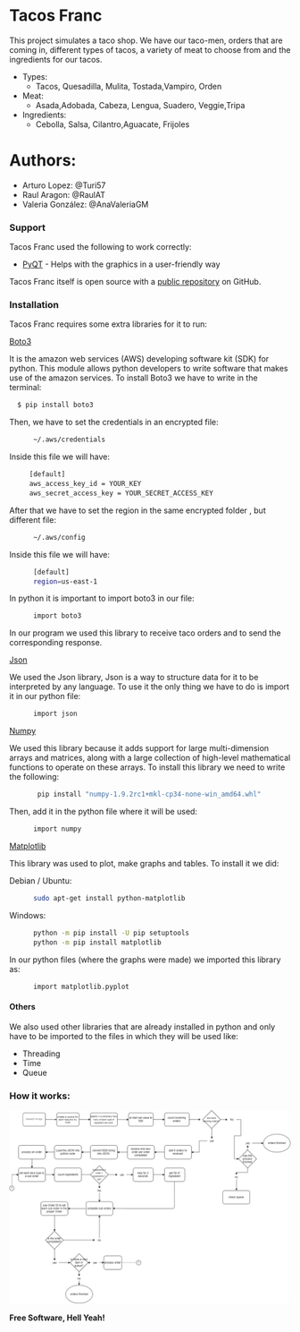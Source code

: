 # Tacos Franc


This project simulates a taco shop. We have our taco-men, orders that are coming in, different types of tacos, a variety of meat to choose from and the ingredients for our tacos.

  - Types: 
    - Tacos, Quesadilla, Mulita, Tostada,Vampiro, Orden
  - Meat:
    - Asada,Adobada, Cabeza, Lengua, Suadero, Veggie,Tripa       
  - Ingredients:
    - Cebolla, Salsa, Cilantro,Aguacate, Frijoles 

# Authors:

  - Arturo Lopez: @Turi57
  - Raul Aragon: @RaulAT
  - Valeria González:  @AnaValeriaGM
  
### Support

Tacos Franc used the following to work correctly:

* [PyQT] - Helps with the graphics in a user-friendly way


 Tacos Franc itself is open source with a [public repository][TacosFranc] on GitHub.

### Installation

Tacos Franc requires some extra libraries for it to run:  

[Boto3](https://github.com/boto/boto3) 

It is the amazon web services (AWS) developing software kit (SDK) for python. This module allows python developers to write software that makes use of the amazon services. To install Boto3 we have to write in the terminal:

```sh
  $ pip install boto3
```
Then, we have to set the credentials in an encrypted file:

```sh
      ~/.aws/credentials 
```
 Inside this file we will have:
 
```sh
     [default]
     aws_access_key_id = YOUR_KEY
     aws_secret_access_key = YOUR_SECRET_ACCESS_KEY         
```

After that we have to set the region in the same encrypted folder , but different file: 

```sh
      ~/.aws/config        
```
Inside this file we will have: 
```sh
      [default]
      region=us-east-1      
```
 In python it is important to import boto3 in our file:
 
```sh
      import boto3    
```       
          
In our program we used this library to receive taco orders and to send the corresponding response.

[Json](https://docs.python.org/2/library/json.html)

We used the Json library, Json is a way to structure data for it to be interpreted by any language. To use it the only thing we have to do is import it in our python file: 
```sh
      import json  
```   
 
[Numpy](http://www.numpy.org/)

We used this library because it adds support for large multi-dimension arrays and matrices, along with a large collection of high-level mathematical functions to operate on these arrays. To install this library we need to write the following:
```sh
       pip install "numpy-1.9.2rc1+mkl-cp34-none-win_amd64.whl"
```                    
Then, add it in the python file where it will be used:

```sh
      import numpy
```  
        
[Matplotlib](https://matplotlib.org/)

This library was used to plot, make graphs and tables. To install it we did: 
           
Debian / Ubuntu:
```sh
      sudo apt-get install python-matplotlib
```  
Windows: 
```sh
      python -m pip install -U pip setuptools
      python -m pip install matplotlib
```  
In our python files (where the graphs were made) we imported this library as: 
```sh
      import matplotlib.pyplot
```

#### Others

We also used other libraries that are already installed in python and only have to be imported to the files in which they will be used like: 
- Threading
- Time 
- Queue

### How it works:

![Alt Text](https://github.com/AnaValeriaGM/TacosFranc/blob/master/finalflow2.png)



**Free Software, Hell Yeah!**

[//]: # (These are reference links used in the body of this note and get stripped out when the markdown processor does its job. There is no need to format nicely because it shouldn't be seen. Thanks SO - http://stackoverflow.com/questions/4823468/store-comments-in-markdown-syntax)


   [TacosFranc]: <https://github.com/AnaValeriaGM/TacosFranc/tree/master/CarpetaProyecto>
   [PyQT]: <https://github.com/pyqtgraph/pyqtgraph>




